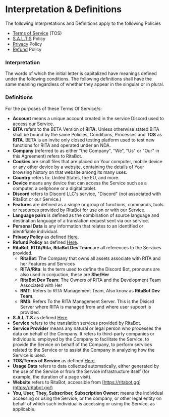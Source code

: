 # Interpretation & Definitions

The following Interpretations and Definitions apply to the following Policies

* [Terms of Service](terms-of-service.md) (TOS)
* [S.A.L.T.S](s.a.l.t.s-policy/) Policy
* [Privacy](privacy-policy/) Policy
* [Refund](refund-policy.md) Policy

### Interpretation

The words of which the initial letter is capitalized have meanings defined under the following conditions. The following definitions shall have the same meaning regardless of whether they appear in the singular or in plural.

### Definitions

For the purposes of these Terms Of Service/s:

* **Account** means a unique account created in the service Discord used to access our Service.
* **BITA** refers to the BETA Version of **RITA.** Unless otherwise stated BITA shall be bound by the same Policies, Conditions, Processes and **TOS** as **RITA**. BETA is an invite only closed testing platform used to test new functions for RITA and operated under an NDA.
* **Company** (referred to as either "the Company", "We", "Us" or "Our" in this Agreement) refers to RitaBot.
* **Cookies** are small files that are placed on Your computer, mobile device or any other device by a website, containing the details of Your browsing history on that website among its many uses.
* **Country** refers to: United States, the EU, and more.
* **Device** means any device that can access the Service such as a computer, a cellphone or a digital tablet.
* **Discord** refers to Discord LLC's service, "Discord" (not associated with RitaBot or our Service.)
* **Features** are defined as a single or group of functions, commands, tools or resources provided by RitaBot for use on or with our Service.
* **Language pairs** is defined as the combination of source language and destination language of a translation request sent via our service.
* **Personal Data** is any information that relates to an identified or identifiable individual.
* **Privacy Policy** as defined [Here](privacy-policy/).
* **Refund Policy** as defined [Here](refund-policy.md).
* **RitaBot**, **RITA/Rita**, **RitaBot Dev Team** are all references to the Services provided.
  * **RitaBot**: The Company that owns all assets associate with RITA and her Features and Services
  * **RITA/Rita**: Is the term used to define the Discord Bot, pronouns are also used in conjuction, these are **She/Her**
  * **RitaBot Dev Team**: The Owners of RITA and the Development Team Associated with Her
  * **RMT**: Refers to RITA Management Team, Also know as **RitaBot Dev Team**.
  * **RMS**: Refers To the RITA Management Server. This is the Disicrd Server where RITA is managed from and where user supoort is provided.&#x20;
* **S.A.L.T.S** as defined [Here](s.a.l.t.s-policy/).
* **Service** refers to the translation services provided by RitaBot.
* **Service Provider** means any natural or legal person who processes the data on behalf of the Company. It refers to third-party companies or individuals. employed by the Company to facilitate the Service, to provide the Service on behalf of the Company, to perform services related to the Service or to assist the Company in analyzing how the Service is used.
* **TOS/Terms of Service** as defined [Here](terms-of-service.md).
* **Usage Data** refers to data collected automatically, either generated by the use of the Service or from the Service infrastructure itself (for example, the duration of a page visit).
* **Website** refers to RitaBot, accessible from [https://ritabot.gg](https://ritabot.gg/)
* **You, User, They, Subscriber, Subscription Owner:** means the individual accessing or using the Service, or the company, or other legal entity on behalf of which such individual is accessing or using the Service, as applicable.
